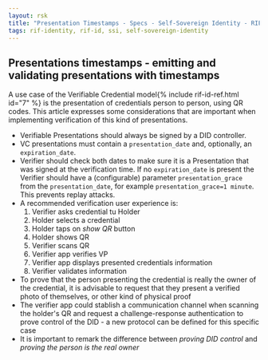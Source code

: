 ```yaml
---
layout: rsk
title: "Presentation Timestamps - Specs - Self-Sovereign Identity - RIF Identity"
tags: rif-identity, rif-id, ssi, self-sovereign-identity
---
```


## Presentations timestamps - emitting and validating presentations with timestamps

A use case of the Verifiable Credential model{% include rif-id-ref.html id="7" %} is the presentation of credentials person to person, using QR codes. This article expresses some considerations that are important when implementing verification of this kind of presentations.

* Verifiable Presentations should always be signed by a DID controller.
* VC presentations must contain a `presentation_date` and, optionally, an `expiration_date`.
* Verifier should check both dates to make sure it is a Presentation that was signed at the verification time. If no `expiration_date` is present the Verifier should have a (configurable) parameter `presentation_grace` from the `presentation_date`, for example `presentation_grace=1 minute`. This prevents replay attacks.
* A recommended verification user experience is:
  1. Verifier asks credential tu Holder
  2. Holder selects a credential
  3. Holder taps on _show QR_ button
  4. Holder shows QR
  5. Verifier scans QR
  6. Verifier app verifies VP
  7. Verifier app displays presented credentials information
  8. Verifier validates information
* To prove that the person presenting the credential is really the owner of the credential, it is advisable to request that they present a verified photo of themselves, or other kind of physical proof
* The verifier app could stablish a communication channel when scanning the holder's QR and request a challenge-response authentication to prove control of the DID - a new protocol can be defined for this specific case
* It is important to remark the difference between _proving DID control_ and _proving the person is the real owner_
